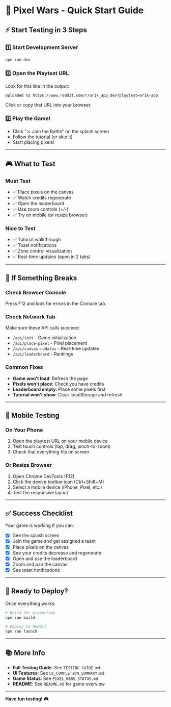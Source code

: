 # 🚀 Pixel Wars - Quick Start Guide

## ⚡ Start Testing in 3 Steps

### 1️⃣ Start Development Server
```bash
npm run dev
```

### 2️⃣ Open the Playtest URL
Look for this line in the output:
```
Uploaded to https://www.reddit.com/r/orik_app_dev?playtest=orik-app
```
Click or copy that URL into your browser.

### 3️⃣ Play the Game!
- Click "⚔️ Join the Battle" on the splash screen
- Follow the tutorial (or skip it)
- Start placing pixels!

---

## 🎮 What to Test

### Must Test
- ✅ Place pixels on the canvas
- ✅ Watch credits regenerate
- ✅ Open the leaderboard
- ✅ Use zoom controls (+/-)
- ✅ Try on mobile (or resize browser)

### Nice to Test
- ✅ Tutorial walkthrough
- ✅ Toast notifications
- ✅ Zone control visualization
- ✅ Real-time updates (open in 2 tabs)

---

## 🐛 If Something Breaks

### Check Browser Console
Press F12 and look for errors in the Console tab.

### Check Network Tab
Make sure these API calls succeed:
- `/api/init` - Game initialization
- `/api/place-pixel` - Pixel placement
- `/api/canvas-updates` - Real-time updates
- `/api/leaderboard` - Rankings

### Common Fixes
- **Game won't load**: Refresh the page
- **Pixels won't place**: Check you have credits
- **Leaderboard empty**: Place some pixels first
- **Tutorial won't show**: Clear localStorage and refresh

---

## 📱 Mobile Testing

### On Your Phone
1. Open the playtest URL on your mobile device
2. Test touch controls (tap, drag, pinch-to-zoom)
3. Check that everything fits on screen

### Or Resize Browser
1. Open Chrome DevTools (F12)
2. Click the device toolbar icon (Ctrl+Shift+M)
3. Select a mobile device (iPhone, Pixel, etc.)
4. Test the responsive layout

---

## ✅ Success Checklist

Your game is working if you can:
- [x] See the splash screen
- [x] Join the game and get assigned a team
- [x] Place pixels on the canvas
- [x] See your credits decrease and regenerate
- [x] Open and use the leaderboard
- [x] Zoom and pan the canvas
- [x] See toast notifications

---

## 🎉 Ready to Deploy?

Once everything works:

```bash
# Build for production
npm run build

# Deploy to Reddit
npm run launch
```

---

## 📚 More Info

- **Full Testing Guide**: See `TESTING_GUIDE.md`
- **UI Features**: See `UI_COMPLETION_SUMMARY.md`
- **Game Status**: See `PIXEL_WARS_STATUS.md`
- **README**: See `README.md` for game overview

---

**Have fun testing! 🎮**

